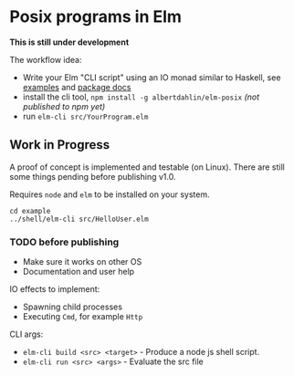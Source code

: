 # Posix programs in Elm

**This is still under development**

The workflow idea:
- Write your Elm "CLI script" using an IO monad similar to Haskell, see [examples](https://github.com/albertdahlin/elm-posix/tree/master/example/src) and [package docs](https://elm-doc-preview.netlify.app/?repo=albertdahlin/elm-posix)
- install the cli tool, `npm install -g albertdahlin/elm-posix` *(not published to npm yet)*
- run `elm-cli src/YourProgram.elm`

## Work in Progress

A proof of concept is implemented and testable (on Linux).
There are still some things pending before publishing v1.0.

Requires `node` and `elm` to be installed on your system.
```
cd example
../shell/elm-cli src/HelloUser.elm
```

### TODO before publishing

- Make sure it works on other OS
- Documentation and user help

IO effects to implement:
- Spawning child processes
- Executing `Cmd`, for example `Http`

CLI args:
- `elm-cli build <src> <target>` - Produce a node js shell script.
- `elm-cli run <src> <args>` - Evaluate the src file

